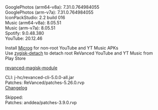 GooglePhotos (arm64-v8a): 7.31.0.764984055  
GooglePhotos (arm-v7a): 7.31.0.764984055  
IconPackStudio: 2.2 build 016  
Music (arm64-v8a): 8.05.51  
Music (arm-v7a): 8.05.51  
Spotify: 9.0.48.380  
YouTube: 20.12.46  

Install [Microg](https://github.com/ReVanced/GmsCore/releases) for non-root YouTube and YT Music APKs  
Use [zygisk-detach](https://github.com/j-hc/zygisk-detach) to detach root ReVanced YouTube and YT Music from Play Store  

[revanced-magisk-module](https://github.com/j-hc/revanced-magisk-module)
  
CLI: j-hc/revanced-cli-5.0.0-all.jar  
Patches: ReVanced/patches-5.26.0.rvp  
[Changelog](https://github.com/ReVanced/revanced-patches/releases/tag/v5.26.0)  

Skipped:  
Patches: anddea/patches-3.9.0.rvp    
